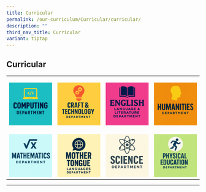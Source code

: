 ```yaml
---
title: Curricular
permalink: /our-curriculum/Curricular/curricular/
description: ""
third_nav_title: Curricular
variant: tiptap
---
```

<h2>Curricular</h2>
<table style="minWidth: 100px">
<colgroup>
<col>
<col>
<col>
<col>
</colgroup>
<tbody>
<tr>
<th rowspan="1" colspan="1">
<p></p><a class="isomer-image-wrapper" href="https://www.bukitviewsec.moe.edu.sg/our-curriculum/Curricular/Computing/"><img style="width: 100%" height="auto" width="100%" alt="" src="/images/Department photos/Department logo/Computing_Department.png"></a>
</th>
<th rowspan="1" colspan="1">
<p></p><a class="isomer-image-wrapper" href="https://www.bukitviewsec.moe.edu.sg/our-curriculum/Curricular/cnt/"><img style="width: 100%" height="auto" width="100%" alt="" src="/images/Department photos/Department logo/CnT_Department_2.png"></a>
</th>
<th rowspan="1" colspan="1">
<p></p><a class="isomer-image-wrapper" href="https://www.bukitviewsec.moe.edu.sg/our-curriculum/Curricular/English/"><img style="width: 100%" height="auto" width="100%" alt="" src="/images/Department photos/Department logo/EL_Department.png"></a>
</th>
<th rowspan="1" colspan="1">
<p></p><a class="isomer-image-wrapper" href="https://www.bukitviewsec.moe.edu.sg/our-curriculum/Curricular/Humanities/"><img style="width: 100%" height="auto" width="100%" alt="" src="/images/Department photos/Department logo/Humanities_Department.png"></a>
</th>
</tr>
<tr>
<td rowspan="1" colspan="1">
<p></p><a class="isomer-image-wrapper" href="https://www.bukitviewsec.moe.edu.sg/our-curriculum/Curricular/Mathematics/"><img style="width: 100%" height="auto" width="100%" alt="" src="/images/Department photos/Department logo/Math_Department_3.png"></a>
</td>
<td rowspan="1" colspan="1">
<p></p><a class="isomer-image-wrapper" href="https://www.bukitviewsec.moe.edu.sg/our-curriculum/Curricular/mt/"><img style="width: 100%" height="auto" width="100%" alt="" src="/images/Department photos/Department logo/MT_Department_3.png"></a>
</td>
<td rowspan="1" colspan="1">
<p></p><a class="isomer-image-wrapper" href="https://www.bukitviewsec.moe.edu.sg/our-curriculum/Curricular/Science/"><img style="width: 100%" height="auto" width="100%" alt="" src="/images/Department photos/Department logo/Science_Department.png"></a>
</td>
<td rowspan="1" colspan="1">
<p></p><a class="isomer-image-wrapper" href="https://www.bukitviewsec.moe.edu.sg/our-curriculum/Curricular/pe/"><img style="width: 100%" height="auto" width="100%" alt="" src="/images/Department photos/Department logo/PE_Department_2.png"></a>
</td>
</tr>
</tbody>
</table>
<hr>
<p></p>
<p></p>
<p></p>
<p>
<br>
</p>
<p></p>
<p></p>
<p></p>
<p></p>